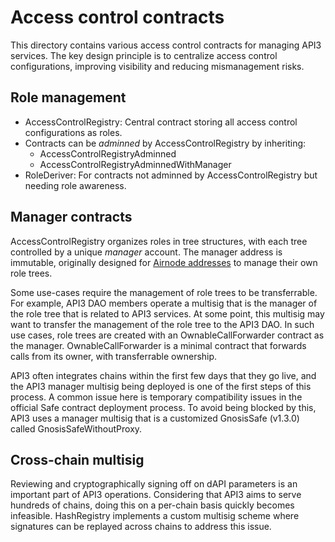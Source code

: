 # Access control contracts

This directory contains various access control contracts for managing API3 services.
The key design principle is to centralize access control configurations, improving visibility and reducing mismanagement risks.

## Role management

- AccessControlRegistry: Central contract storing all access control configurations as roles.
- Contracts can be _adminned_ by AccessControlRegistry by inheriting:
  - AccessControlRegistryAdminned
  - AccessControlRegistryAdminnedWithManager
- RoleDeriver: For contracts not adminned by AccessControlRegistry but needing role awareness.

## Manager contracts

AccessControlRegistry organizes roles in tree structures, with each tree controlled by a unique _manager_ account.
The manager address is immutable, originally designed for [Airnode addresses](../../specs/airnode-protocol.md#airnode-address) to manage their own role trees.

Some use-cases require the management of role trees to be transferrable.
For example, API3 DAO members operate a multisig that is the manager of the role tree that is related to API3 services.
At some point, this multisig may want to transfer the management of the role tree to the API3 DAO.
In such use cases, role trees are created with an OwnableCallForwarder contract as the manager.
OwnableCallForwarder is a minimal contract that forwards calls from its owner, with transferrable ownership.

API3 often integrates chains within the first few days that they go live, and the API3 manager multisig being deployed is one of the first steps of this process.
A common issue here is temporary compatibility issues in the official Safe contract deployment process.
To avoid being blocked by this, API3 uses a manager multisig that is a customized GnosisSafe (v1.3.0) called GnosisSafeWithoutProxy.

## Cross-chain multisig

Reviewing and cryptographically signing off on dAPI parameters is an important part of API3 operations.
Considering that API3 aims to serve hundreds of chains, doing this on a per-chain basis quickly becomes infeasible.
HashRegistry implements a custom multisig scheme where signatures can be replayed across chains to address this issue.
